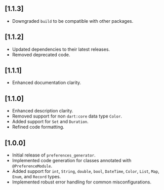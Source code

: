 ## [1.1.3]

- Downgraded `build` to be compatible with other packages.

## [1.1.2]

- Updated dependencies to their latest releases.
- Removed deprecated code.

## [1.1.1]

- Enhanced documentation clarity.

## [1.1.0]

- Enhanced description clarity.
- Removed support for non `dart:core` data type `Color`.
- Added support for `Set` and `Duration`.
- Refined code formatting.

## [1.0.0]

- Initial release of `preferences_generator`.
- Implemented code generation for classes annotated with `@PreferenceModule`.
- Added support for `int`, `String`, `double`, `bool`, `DateTime`, `Color`, `List`, `Map`, `Enum`,
  and `Record` types.
- Implemented robust error handling for common misconfigurations.